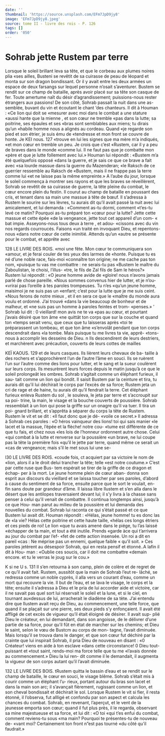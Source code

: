 ```yaml
---
date: ''
thumbnail: 'https://source.unsplash.com/EFm7JpD9jy8'
image: 'EFm7JpD9jy8.jpeg'
source: tome II - livre des rois - P. 126
tags: []
order: '050'
---
```


# Sohrab jette Rustem par terre

Lorsque le soleil brillant leva sa tête, et que le corbeau aux plumes noires plia «ses ailles, Busteni se revêtit de sa cuirasse de peau de léopard et monta sur son dragon bondissant. Or il y avait entre les deux armées un espace de deux farsangs sur lequel personne n’osait s’aventurer. Bustem se rendit sur
ce champ de bataille, après avoir placé sur sa tête
son casque de fer. Toute amertume naît du désir d’agrandissement; puissions-nous rester étrangers
aux passions!
De son côté, Sohrab passait la nuit dans une as- semblée, buvant du vin et écoutant le chant ’des chanteurs. Il dit à Houman : «Ce lion qui doit se «mesurer avec moi dans le combat a une stature «aussi hante que la mienne , et son cœur ne tremble «pas dans la lutte; sa poitrine, ses épaules et ses «bras sont semblables aux miens; tu dirais qu’un «habile homme nous a alignés au cordeau. Quand «je regarde son pied et son étrier, je suis ému de «tendresse et mon front se couvre de honte. Je
KEI nous. 127 «trouve en lui les signes que ma mère m’a indiqués,
«et mon cœur en tremble un peu. Je crois que c’est «Rustem, car il y a peu de braves dans le monde «comme lui. Il ne faut pas que je combatte mon «père et que je lutte follement avec lui.» Houman
lui répondit : «Bustem m’a été quelquefois opposé
«dans la guerre, et je sais ce que ce brave a fait avec «sa lourde massue dans la guerre du Mazenderan; «le Raksch de ce guerrier ressemble au Raksch de «Bustem, mais il ne frappe pas la terre comme lui «et ne laisse pas la même empreinte.»
A l’aube du jour, lorsque le soleil commença à montrer ses rayons et que les braves se réveillèrent, Sohrab se revêtit de sa cuirasse de guerre, la tête pleine du combat, le cœur encore plein du festin. Il courut au champ de bataille en poussant des cris, et tenant dans sa main une massue à tête de bœuf. Il s’adressa à Rustem le sourire sur les lèvres, tu aurais
dit qu’il avait passé la nuit avec lui amicalement, et
lui demanda : «Comment as-tu dormi, comment «t’es-tu levé ce matin? Pourquoi as-tu préparé ton
«cœur pour la lutte? Jette cette massue et cette épée
«de la vengeance, jette tout cet appareil d’un com-
« bat impie. Asseyons-nous tous deux à terre , et adou- «cissons avec du vin nos regards courroucés. Faisons «un traité en invoquant Dieu, et repentons-nous «dans notre cœur de cette inimitié. Attends qu’un «autre se présente pour le combat, et apprête avec

128 LE LIVRE DES ROIS.
«moi une fête. Mon cœur te communiquera son
«amour, et je ferai couler de tes yeux des larmes de
«honte. Puisque tu es né d’une noble race, fais-moi
«connaître ton origine; ne me cache pas ton nom,
«puisque tu vas me combattre : ne serais-tu pas «Bustem le maître du Zaboulistan, le choisi, l’illus-
«tre, le fils de Zal fils de Sam le héros?»
Rustem lui répondit : «O jeune homme avide de
«gloire! nous n’avons jamais parlé de chose pareille. «Nous sommes convenus hier de lutter, et je n’ou- «vrirai pas l’oreille à tes paroles trompeuses. Tu n’es
«qu’un jeune homme, maisimoi je ne suis pas un «enfant; c’est pour la lutte que je me suis ceint. «Nous ferons de notre mieux , et il en sera ce que le «maître du monde aura voulu et ordonné. J’ai trouvé
«dans la vie beaucoup de bonheur et de malheur, et
«ne suis pas un homme à paroles feintes et trom- «penses.»
’ Sohrab lui dit : 0 vieillard! mon avis ne te va «pas au cœur, et pourtant j’avais désiré que ton âme
«ne quittât ton corps que sur la couche et quand ton «temps serait venu, que ceux que tu laisseras après «toi te préparassent un tombeau, et que ton âme «s’envolât pendant que ton corps descendrait dans
«la tombe. Mais puisque tu me livres ta vie, apprê- «tons-nous à accomplir les desseins de Dieu. n
Ils descendirent de leurs destriers, et marchèrent avec précaution, couverts de leurs cottes de mailles

KEÏ KAOUS. 129 et de leurs casques. Ils lièrent leurs chevaux de ba-
taille à des rochers et s’approchèrent l’un de l’autre
l’âme en souci. Ils se ruèrent l’un sur l’autre comme
des lions pour lutter, et le sang et la sueur coulèrent
sur leurs corps. Ils mesurèrent leurs forces depuis le matin jusqu’à ce que le soleil prolongeât les ombres. Sohrab s’agitait comme un éléphant furieux, il sau-
tait comme un lion qui bondit. Il saisit Bustem par la ceinture et tira, tu aurais dit qu’il lui déchirait
le corps par l’excès de sa force; Rustem jeta un cri
de rage et de haine, tu aurais dit qu’il fendrait la terre. Cet éléphant furieux enleva Rustem du sol , le souleva, le jeta par terre et s’accroupit sur sa poi- trine, la main, le visage et la bouche couverts de poussière. Sohrab ressemblait à un lion qui pose la griffe sur un onagre qu’il va tuer. Il tira un poi- gnard brillant, et s’apprêta à séparer du corps la
tête de Rustem.
Rustem le vit et se dit : «Il faut donc que je dé-
«voile ce secret.» Il adressa à Sohrab ces paroles : «O héros vainqueur des lions! toi qui sais manier «le lacet et la massue, l’épée et la flèche! notre cou- «tume est différente de ce que tu fais, et chez nous «les lois de l’honneur ordonnent autre chose. Celui «qui combat à la lutte et renverse sur la poussière «un brave, ne lui coupe pas la tête la première fois «qu’il le jette par terre, quand même ce serait un «cas de vengeance; mais s’il le met sous lui une se-

l30 LE LIVRE DES ROIS.
«coude fois, ct acquiert par sa victoire le nom de «lion, alors il a le droit delui trancher la tête; telle «est notre coutume.» C’est par cette ruse que Bus-
tem espérait se tirer de la griffe de ce dragon et échap-
per à la mort. Le jeune homme plein de cœur aban- donna son esprit aux discours du vieillard et se laissa toucher par ses paroles, d’abord à cause du sentiment
de sa force, ensuite parce que le sort le voulait, en- fin sans doute par grandeur d’âme. Il laissa libre Ilustem et s’en alla dans le désert que les antilopes traversaient devant lui; il s’y livra à la chasse sans penser à celui qu’il venait de combattre.
Il continua longtemps ainsi, jusqu’à ce que Hou- man parut au milieu de la poussière et lui demanda des nouvelles du combat. Sohrab lui raconta ce qui s’était passé et ce que Bustem lui avait dit. Houman répondit : «Hélas, jeune homme! tu es donc las de
«la vie? Hélas cette poitrine et cette haute taille, «hélas ces longs étriers et ces pieds de roi! Le lion
«que tu avais amené dans le piége, tu l’as laissé
«échapper de ta main, et tout a été inutile. Prends
«garde àce qui t’arrivera au jour du combat par l’ef-
«fet de cette action insensée. Un roi a dit en pareil «cas : Ne méprise pas un ennemi, quelque faible
« qu’il soit. » Ces paroles jetèrent au désespoir Sohrab,
qui en resta pensif et étonné..A lafin il dit à Hou-
man : «Oublie ces soucis, car il doit me combattre «demain encore. et tu le verras le joug sur le cou.»

K si ne U s. 131 Il s’en retourna à son camp, plein de colère et de
regret de ce qu’il avait fait.
Rustem, aussitôt que la main de Sohrab l’eut re-
lâché, se redressa comme un noble cyprès, il alla
vers un courant d’eau, comme un mort qui recouvre
la vie. Il but de l’eau, et se lava le visage, le corps
et la tête; ensuite il s’adressa à Dieu et le pria de lui accorder aide et victoire, car il ne savait pas quel sort lui réservait le soleil et la lune, et si le ciel, en tournant au«dessus de lui, arracherait le diadème
de sa tète. J’ai entendu dire que Ilustem avait reçu
de Dieu, au commencement, une telle force, que quand il se plaçait sur une pierre, ses deux pieds s’y enfonçaient. Il avait été affligé de cet excès de
vigueur qu’il était éloigné de désirer. Il avait sup-
plié Dieu le créateur, en lui demandant, dans son angoisse, de le délivrer d’une partie de sa force, pour
qu’il fût en état de marcher sur les chemins; et Dieu
le saint, selon le vœu de Bustcm au corps de mon-
tagne, l’avait diminuée. Mais lorsqu’il se trouva dans
le danger, et que son cœur fut déchiré par la crainte
que lui inspirait Sohrab, il pria Dieu de nouveau
en disant : «0 Créateur! viens en aide à ton esclave
«dans cette circonstance! 0 Dieu tout-puissant et
«tout saint, rends-moi ma force telle que tu me «l’avais donnée au commencement.» Dieu la lui ren-
dit comme il le demandait, il augmenta la vigueur de son corps autant qu’il l’avait diminuée.

132 LE LIVRE DES BOIS.
tRustem quitta le bassin d’eau et se rendit sur le
champ de bataille, le cœur en souci, le visage blême. Sohrab s’était mis à courir comme un éléphant l’u-
rieux, portant autour du bras son lacet et dans la main son arc; il s’avançait fièrement, rugissant comme
un lion, et son cheval bondissait et déchirait le sol. Lorsque Rustem le vit si fier, il resta étonné, il
l’observa, fut allligé et confondu par son aspect et calcula les chances du combat. Sohrab, en revenant, l’aperçut, et le vent de la jeunesse emporta son cœur; quand il fut plus près, il le regarda, observant sa mine majestueuse et sa force, et lui dit : «O toi «qui t’es enfui du combat, comment reviens-tu sous
«ma main? Pourquoi te présentes-tu de nouveau de- «vant moi? Certainement ton front n”est pas tourné
«du côté qu’il faudrait.»

